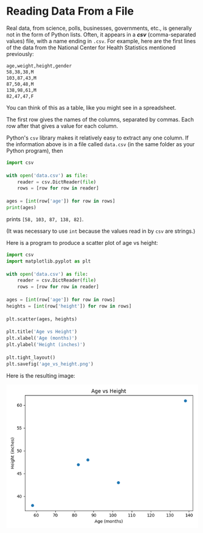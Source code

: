 # Reading Data From a File

Real data, from science, polls, businesses, governments, etc., is generally not in the form of Python lists. Often,
it appears in a ***csv*** (comma-separated values) file, with a name ending in `.csv`. For example, here are the first
lines of the data from the National Center for Health Statistics mentioned previously:

```csv
age,weight,height,gender
58,38,38,M
103,87,43,M
87,50,48,M
138,98,61,M
82,47,47,F
```

You can think of this as a table, like you might see in a spreadsheet.

The first row gives the names of the columns, separated by commas. Each row after that gives a value for each column.

Python's `csv` library makes it relatively easy to extract any one column. If the information above is in a file
called `data.csv` (in the same folder as your Python program), then

```python
import csv

with open('data.csv') as file:
    reader = csv.DictReader(file)
    rows = [row for row in reader]

ages = [int(row['age']) for row in rows]
print(ages)
```

prints `[58, 103, 87, 138, 82]`.

(It was necessary to use `int` because the values read in by `csv` are strings.)

Here is a program to produce a scatter plot of age vs height:

<!--age_height.py-->
```python
import csv
import matplotlib.pyplot as plt

with open('data.csv') as file:
    reader = csv.DictReader(file)
    rows = [row for row in reader]

ages = [int(row['age']) for row in rows]
heights = [int(row['height']) for row in rows]

plt.scatter(ages, heights)

plt.title('Age vs Height')
plt.xlabel('Age (months)')
plt.ylabel('Height (inches)')

plt.tight_layout()
plt.savefig('age_vs_height.png')
```

Here is the resulting image:

![A scatter plot of age versus height](../image/age_height.png)
